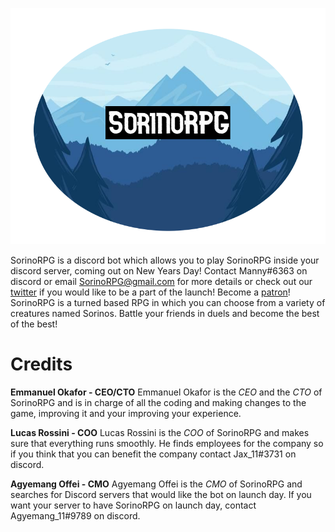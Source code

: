 ![Image](https://raw.githubusercontent.com/SorinoRPG/SorinoRPG/main/SornioLogo.png)

SorinoRPG is a discord bot which allows you to play SorinoRPG inside your discord server, coming out on New Years Day! Contact Manny#6363 on discord or email SorinoRPG@gmail.com for more details or check out our [twitter](https://twitter.com/RpgSorino) if you would like to be a part of the launch! Become a [patron](https://www.patreon.com/sorinorpg)! 
SorinoRPG is a turned based RPG in which you can choose from a variety of creatures named Sorinos. Battle your friends in duels and become the best of the best!

# Credits

  **Emmanuel Okafor - CEO/CTO**
  Emmanuel Okafor is the _CEO_ and the _CTO_ of SorinoRPG and is in charge of all the coding and making changes to the game, improving it and your improving your experience.
  
  **Lucas Rossini - COO**
  Lucas Rossini is the _COO_ of SorinoRPG and makes sure that everything runs smoothly. He finds employees for the company so if you think that you can benefit  the company        contact Jax_11#3731 on discord.
  
  **Agyemang Offei - CMO**
  Agyemang Offei is the _CMO_ of SorinoRPG and searches for Discord servers that would like the bot on launch day. If you want your server to have SorinoRPG on launch day, contact Agyemang_11#9789 on discord.
 
 

